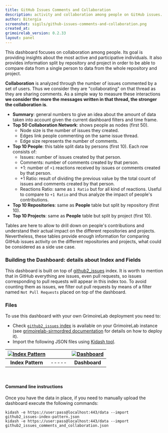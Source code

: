 ```yaml
---
title: GitHub Issues Comments and Collaboration
description: activity and collaboration among people on GitHub issues.
author: Bitergia
screenshot: sigils/github-issues-comments-and-collaboration.png
created_at: 
grimoirelab_version: 0.2.33
layout: panel
---
```


This dashboard focuses on collaboration among people. Its goal is providing insights about the
most active and participative individuals. It also provides information split by repository and
project in order to be able to compare data from a single person to data from the whole repository
and project.

**Collaboration** is analyzed through the number of issues commented by a set of users. Thus we
consider they are "collaborating" on that thread as they are sharing comments. As a simple
way to measure these interactions **we consider the more the messages written in that thread, the stronger
the collaboration is**.

* **Summary**: general numbers to give an idea about the amount of data taken into account given the
    current dashboard filters and time frame.
* **Top 50 Collaboration Network**: shows people as nodes (first 50).
    * Node size is the number of issues they created. 
    * Edges link people commenting on the same issue thread. 
    * Edge size represents the number of comments.
* **Top 10 People**: this table split data by persons (first 10). Each row consists of:
    * Issues: number of issues created by that person.
    * Comments: number of comments created by that person.
    * +1: number of `+1` reactions received by issues or comments created by that person.
    * +1 Ratio: result of dividing the previous value by the total count of issues and comments created by
        that person.
    * Reactions Ratio: same as `1 Ratio` but for all kind of reactions. Useful to compare to `+1 Ratio`
        and thus analyze the impact of people's contributions. 
* **Top 10 Repositories**: same as **People** table but split by repository (first 10).
* **Top 10 Projects**:  same as **People** table but split by project (first 10).

Tables are here to allow to drill down on people's contributions and understand their actual impact on the
different repositories and projects. Nevertheless, these tables provide
enough information for comparing GitHub issues activity on the different repositories and projects,
what could be considered as a side use case.

### Building the Dashboard: details about Index and Fields

This dashboard is built on top of [github2_issues][github2_issues-schema] index. It is worth to mention that in GitHub everything
are issues, even pull requests, so issues corresponding to pull requests will appear in this index too.
To avoid counting them as issues, we filter out pull requests by means of a filter
named `Not Pull Requests` placed on top of the dashboard.

### Files
To use this dashboard with your own GrimoireLab deployment you need to:
* Check [`github2_issues` index][github2_issues-schema] is available on your GrimoireLab instance
(see [grimoirelab-sirmordred documentation][sirmordred-github2_issues] for details on how to deploy it).
* Import the following JSON files using [Kidash tool](https://github.com/chaoss/grimoirelab-kidash/).

| [![Index Pattern][ip-icon]][index-pattern] | | [![Dashboard][dash-icon]][dashboard] |
| :---------: | ---------- | :-------------: |
| **Index Pattern** | ----- | **Dashboard** |

<br />

#### Command line instructions
Once you have the data in place, if you need to manually upload the dashboard execute the
following commands:
```
kidash -e https://user:pass@localhost:443/data --import github2_issues-index-pattern.json
kidash -e https://user:pass@localhost:443/data --import github2_issues_comments_and_collaboration.json
```

[github2_issues-schema]: https://github.com/chaoss/grimoirelab-elk/blob/master/schema/github2_issues.csv
[sirmordred-github2_issues]: https://github.com/chaoss/grimoirelab-sirmordred#github2-
[dash-icon]: ../assets/images/icons/dashboard.png
[ip-icon]: ../assets/images/icons/file-ruled.png
[index-pattern]: https://raw.githubusercontent.com/chaoss/grimoirelab-sigils/master/json/github2_issues-index-pattern.json
[dashboard]: https://raw.githubusercontent.com/chaoss/grimoirelab-sigils/master/json/github2_issues_comments_and_collaboration.json

